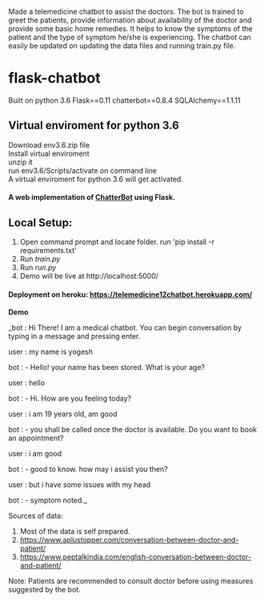 Made a telemedicine chatbot to assist the doctors. The bot is trained to greet the patients, provide information about availability of the doctor and provide some basic home remedies. It helps to know the symptoms of the patient and the type of symptom he/she is experiencing. The chatbot can easily be updated on updating the data files and running train.py file.

# flask-chatbot
Built on python 3.6
Flask==0.11
chatterbot==0.8.4
SQLAlchemy==1.1.11

## Virtual enviroment for python 3.6
 Download env3.6.zip file <br /> 
 Install virtual enviroment <br /> 
 unzip it <br /> 
 run env3.6/Scripts/activate on command line <br /> 
 A virtual enviroment for python 3.6 will get activated. <br /> 

#### A web implementation of [ChatterBot](https://github.com/gunthercox/ChatterBot) using Flask.

## Local Setup:
 1. Open command prompt and locate folder. run 'pip install -r requirements.txt'
 2. Run *train.py*
 3. Run *run.py*
 4. Demo will be live at http://localhost:5000/
 
 #### Deployment on heroku: https://telemedicine12chatbot.herokuapp.com/

**Demo**

_bot : Hi There! I am a medical chatbot. You can begin conversation by typing in a message and pressing enter.

user : my name is yogesh

bot : - Hello! your name has been stored. What is your age?

user : hello

bot : - Hi. How are you feeling today?

user : i am 19 years old, am good

bot : - you shall be called once the doctor is available. Do you want to book an appointment?

user : i am good

bot : - good to know. how may i assist you then?

user : but i have some issues with my head

bot : - symptom noted._

Sources of data:
1. Most of the data is self prepared.
2. https://www.aplustopper.com/conversation-between-doctor-and-patient/
3. https://www.peptalkindia.com/english-conversation-between-doctor-and-patient/
  
  Note: Patients are recommended to consult doctor before using measures suggested by the bot.
